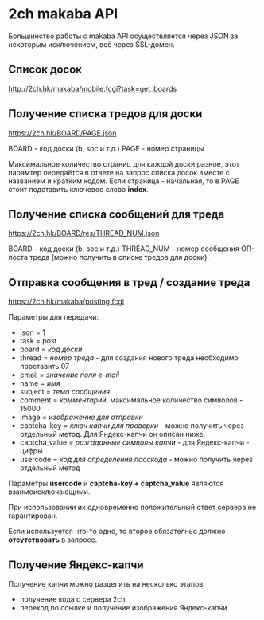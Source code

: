 # 2ch makaba API

Большинство работы с makaba API осуществляется через JSON за некоторым исключением, всё через SSL-домен.


## Список досок

http://2ch.hk/makaba/mobile.fcgi?task=get_boards


## Получение списка тредов для доски

https://2ch.hk/BOARD/PAGE.json

BOARD - код доски (b, soc и т.д.)
PAGE - номер страницы

Максимальное количество страниц для каждой доски разное, этот парамтер передаётся в ответе на запрос списка досок вместе с названием и кратким кодом.
Если страница - начальная, то в PAGE стоит подставить ключевое слово **index**.


## Получение списка сообщений для треда

https://2ch.hk/BOARD/res/THREAD_NUM.json

BOARD - код доски (b, soc и т.д.)
THREAD_NUM - номер сообщения ОП-поста треда (можно получить в списке тредов для доски).


## Отправка сообщения в тред / создание треда

https://2ch.hk/makaba/posting.fcgi

Параметры для передачи:

+ json = 1
+ task = post
+ board = *код доски*
+ thread = *номер треда* - для создания нового треда необходимо проставить 07
+ email = *значение поля e-mail*
+ name = *имя*
+ subject = *тема сообщения*
+ comment = *комментарий*, максимальное количество символов - 15000
+ image = *изображение для отправки*
+ captcha-key = *ключ капчи для проверки* - можно получить через отдельный метод. Для Яндекс-капчи он описан ниже.
+ captcha_value = *разгаданные символы капчи* - для Яндекс-капчи - цифры
+ usercode = *код для определения пасскода* - можно получить через отдельный метод

Параметры **usercode** и **captcha-key + captcha_value** являются взаимоисключающими.

При использовании их одновременно положительный ответ сервера не гарантирован.

Если используется что-то одно, то второе обязателньо должно **отсутствовать** в запросе.


## Получение Яндекс-капчи

Получение капчи можно разделить на несколько этапов:

+ получение кода с сервера 2ch
+ переход по ссылке и получение изображения Яндекс-капчи